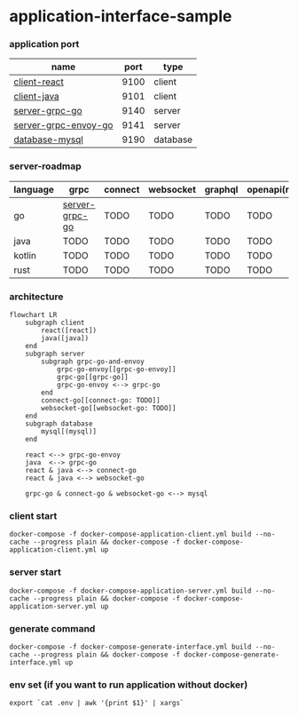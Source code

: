 # application-interface-sample

### application port
|    name                                      | port | type     | 
|--------------                                |----- | ----     |
|[client-react](./client-react)                | 9100 | client   |
|[client-java](./client-java)                  | 9101 | client   |
|[server-grpc-go](./server-grpc-go)            | 9140 | server   |
|[server-grpc-envoy-go](./server-grpc-envoy-go)| 9141 | server   |
|[database-mysql](./database-mysql)            | 9190 | database |

### server-roadmap
|  language  | grpc | connect | websocket | graphql | openapi(rest) | quic |
|--          | --- | ----    |        -- | --      | --            | --   |
| go         | [server-grpc-go](./server-grpc-go) | TODO    | TODO | TODO | TODO            | TODO   |
| java         | TODO | TODO    | TODO | TODO | TODO            | TODO   |
| kotlin         | TODO | TODO    | TODO | TODO | TODO            | TODO   |
| rust         | TODO | TODO    | TODO | TODO | TODO            | TODO   |



### architecture

```mermaid
flowchart LR
    subgraph client
        react([react])
        java([java])
    end
    subgraph server
        subgraph grpc-go-and-envoy
            grpc-go-envoy[[grpc-go-envoy]]
            grpc-go[[grpc-go]]
            grpc-go-envoy <--> grpc-go
        end
        connect-go[[connect-go: TODO]]
        websocket-go[[websocket-go: TODO]]
    end
    subgraph database
        mysql[(mysql)]
    end

    react <--> grpc-go-envoy
    java  <--> grpc-go
    react & java <--> connect-go 
    react & java <--> websocket-go

    grpc-go & connect-go & websocket-go <--> mysql
```

### client start
```shell
docker-compose -f docker-compose-application-client.yml build --no-cache --progress plain && docker-compose -f docker-compose-application-client.yml up
```

### server start
```shell
docker-compose -f docker-compose-application-server.yml build --no-cache --progress plain && docker-compose -f docker-compose-application-server.yml up
```

### generate command
```shell
docker-compose -f docker-compose-generate-interface.yml build --no-cache --progress plain && docker-compose -f docker-compose-generate-interface.yml up 
```

### env set (if you want to run application without docker)
```shell
export `cat .env | awk '{print $1}' | xargs`
```
